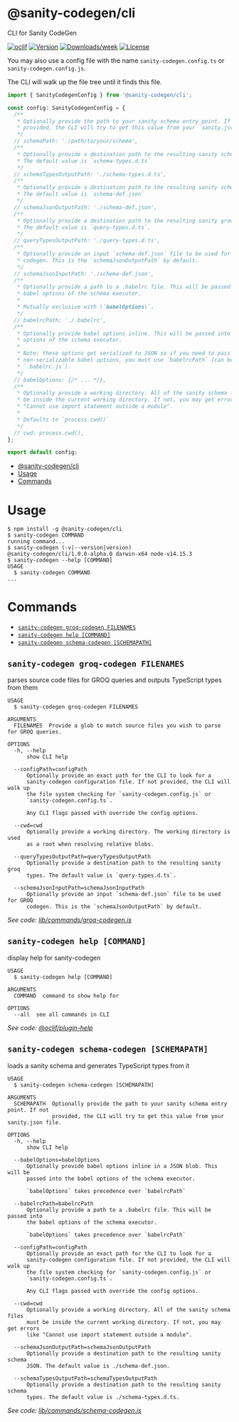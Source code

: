 # @sanity-codegen/cli

CLI for Sanity CodeGen

[![oclif](https://img.shields.io/badge/cli-oclif-brightgreen.svg)](https://oclif.io)
[![Version](https://img.shields.io/npm/v/@sanity-codegen/cli.svg)](https://npmjs.org/package/@sanity-codegen/cli)
[![Downloads/week](https://img.shields.io/npm/dw/@sanity-codegen/cli.svg)](https://npmjs.org/package/@sanity-codegen/cli)
[![License](https://img.shields.io/npm/l/@sanity-codegen/cli.svg)](https://github.com/ricokahler/sanity-codegen/blob/master/package.json)

You may also use a config file with the name `sanity-codegen.config.ts` or `sanity-codegen.config.js`.

The CLI will walk up the file tree until it finds this file.

```ts
import { SanityCodegenConfig } from '@sanity-codegen/cli';

const config: SanityCodegenConfig = {
  /**
   * Optionally provide the path to your sanity schema entry point. If not
   * provided, the CLI will try to get this value from your `sanity.json` file.
   */
  // schemaPath: './path/to/your/schema',
  /**
   * Optionally provide a destination path to the resulting sanity schema types.
   * The default value is `schema-types.d.ts`
   */
  // schemaTypesOutputPath: './schema-types.d.ts',
  /**
   * Optionally provide a destination path to the resulting sanity schema JSON.
   * The default value is `schema-def.json`
   */
  // schemaJsonOutputPath: './schema-def.json',
  /**
   * Optionally provide a destination path to the resulting sanity groq types.
   * The default value is `query-types.d.ts`.
   */
  // queryTypesOutputPath: './query-types.d.ts',
  /**
   * Optionally provide an input `schema-def.json` file to be used for GROQ
   * codegen. This is the `schemaJsonOutputPath` by default.
   */
  // schemaJsonInputPath: './schema-def.json',
  /**
   * Optionally provide a path to a .babelrc file. This will be passed into the
   * babel options of the schema executor.
   *
   * Mutually exclusive with \`babelOptions\`.
   */
  // babelrcPath: './.babelrc',
  /**
   * Optionally provide babel options inline. This will be passed into the babel
   * options of the schema executor.
   *
   * Note: these options get serialized to JSON so if you need to pass any
   * non-serializable babel options, you must use `babelrcPath` (can be
   * `.babelrc.js`).
   */
  // babelOptions: {/* ... */},
  /**
   * Optionally provide a working directory. All of the sanity schema files must
   * be inside the current working directory. If not, you may get errors like
   * "Cannot use import statement outside a module".
   *
   * Defaults to `process.cwd()`
   */
  // cwd: process.cwd(),
};

export default config;
```

<!-- toc -->
* [@sanity-codegen/cli](#sanity-codegencli)
* [Usage](#usage)
* [Commands](#commands)
<!-- tocstop -->

# Usage

<!-- usage -->
```sh-session
$ npm install -g @sanity-codegen/cli
$ sanity-codegen COMMAND
running command...
$ sanity-codegen (-v|--version|version)
@sanity-codegen/cli/1.0.0-alpha.0 darwin-x64 node-v14.15.3
$ sanity-codegen --help [COMMAND]
USAGE
  $ sanity-codegen COMMAND
...
```
<!-- usagestop -->

# Commands

<!-- commands -->
* [`sanity-codegen groq-codegen FILENAMES`](#sanity-codegen-groq-codegen-filenames)
* [`sanity-codegen help [COMMAND]`](#sanity-codegen-help-command)
* [`sanity-codegen schema-codegen [SCHEMAPATH]`](#sanity-codegen-schema-codegen-schemapath)

## `sanity-codegen groq-codegen FILENAMES`

parses source code files for GROQ queries and outputs TypeScript types from them

```
USAGE
  $ sanity-codegen groq-codegen FILENAMES

ARGUMENTS
  FILENAMES  Provide a glob to match source files you wish to parse for GROQ queries.

OPTIONS
  -h, --help
      show CLI help

  --configPath=configPath
      Optionally provide an exact path for the CLI to look for a
      sanity-codegen configuration file. If not provided, the CLI will walk up
      the file system checking for `sanity-codegen.config.js` or
      `sanity-codegen.config.ts`.

      Any CLI flags passed with override the config options.

  --cwd=cwd
      Optionally provide a working directory. The working directory is used
      as a root when resolving relative blobs.

  --queryTypesOutputPath=queryTypesOutputPath
      Optionally provide a destination path to the resulting sanity groq
      types. The default value is `query-types.d.ts`.

  --schemaJsonInputPath=schemaJsonInputPath
      Optionally provide an input `schema-def.json` file to be used for GROQ
      codegen. This is the `schemaJsonOutputPath` by default.
```

_See code: [lib/commands/groq-codegen.js](https://github.com/ricokahler/sanity-codegen/blob/v1.0.0-alpha.0/lib/commands/groq-codegen.js)_

## `sanity-codegen help [COMMAND]`

display help for sanity-codegen

```
USAGE
  $ sanity-codegen help [COMMAND]

ARGUMENTS
  COMMAND  command to show help for

OPTIONS
  --all  see all commands in CLI
```

_See code: [@oclif/plugin-help](https://github.com/oclif/plugin-help/blob/v3.2.2/src/commands/help.ts)_

## `sanity-codegen schema-codegen [SCHEMAPATH]`

loads a sanity schema and generates TypeScript types from it

```
USAGE
  $ sanity-codegen schema-codegen [SCHEMAPATH]

ARGUMENTS
  SCHEMAPATH  Optionally provide the path to your sanity schema entry point. If not
              provided, the CLI will try to get this value from your sanity.json file.

OPTIONS
  -h, --help
      show CLI help

  --babelOptions=babelOptions
      Optionally provide babel options inline in a JSON blob. This will be
      passed into the babel options of the schema executor.

      `babelOptions` takes precedence over `babelrcPath`

  --babelrcPath=babelrcPath
      Optionally provide a path to a .babelrc file. This will be passed into
      the babel options of the schema executor.

      `babelOptions` takes precedence over `babelrcPath`

  --configPath=configPath
      Optionally provide an exact path for the CLI to look for a
      sanity-codegen configuration file. If not provided, the CLI will walk up
      the file system checking for `sanity-codegen.config.js` or
      `sanity-codegen.config.ts`.

      Any CLI flags passed with override the config options.

  --cwd=cwd
      Optionally provide a working directory. All of the sanity schema files
      must be inside the current working directory. If not, you may get errors
      like "Cannot use import statement outside a module".

  --schemaJsonOutputPath=schemaJsonOutputPath
      Optionally provide a destination path to the resulting sanity schema
      JSON. The default value is ./schema-def.json.

  --schemaTypesOutputPath=schemaTypesOutputPath
      Optionally provide a destination path to the resulting sanity schema
      types. The default value is ./schema-types.d.ts.
```

_See code: [lib/commands/schema-codegen.js](https://github.com/ricokahler/sanity-codegen/blob/v1.0.0-alpha.0/lib/commands/schema-codegen.js)_
<!-- commandsstop -->
